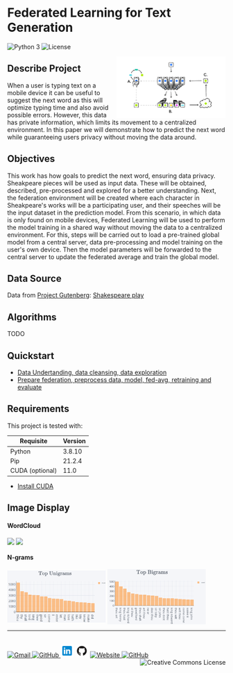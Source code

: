 # Federated Learning for Text Generation
![Python 3](https://img.shields.io/badge/Python-3-red.svg)
![License](https://img.shields.io/badge/Code%20License-MIT-red.svg)

<img src="references/flow_fl.png" align="right" height=auto width=50%/>

## Describe Project
When a user is typing text on a mobile device it can be useful to suggest the next word as this will optimize typing time and also avoid possible errors. However, this data has private information, which limits its movement to a centralized environment. In this paper we will demonstrate how to predict the next word while guaranteeing users privacy without moving the data around.

## Objectives
This work has how goals to predict the next word, ensuring data privacy. Sheakpeare pieces will be used as input data. These will be obtained, described, pre-processed and explored for a better understanding. Next, the federation environment will be created where each character in Sheakpeare's works will be a participating user, and their speeches will be the input dataset in the prediction model. From this scenario, in which data is only found on mobile devices, Federated Learning will be used to perform the model training in a shared way without moving the data to a centralized environment. For this, steps will be carried out to load a pre-trained global model from a central server, data pre-processing and model training on the user's own device. Then the model parameters will be forwarded to the central server to update the federated average and train the global model.

## Data Source
Data from [Project Gutenberg](https://www.gutenberg.org/): [Shakespeare play](http://www.gutenberg.org/files/100/old/1994-01-100.zip)

## Algorithms
TODO

## Quickstart
- [Data Undertanding, data cleansing, data exploration](https://github.com/brunocampos01/federated-Learning-for-text-generation/tree/master/notebooks)
- [Prepare federation, preprocess data, model, fed-avg, retraining and evaluate](https://github.com/brunocampos01/federated-Learning-for-text-generation/tree/master/notebooks)

## Requirements
This project is tested with:

| Requisite      | Version  |
|----------------|----------|
| Python         | 3.8.10   |
| Pip            | 21.2.4   |
| CUDA (optional)| 11.0     |

- [Install CUDA](https://www.tensorflow.org/install/gpu#install_cuda_with_apt)


## Image Display

#### WordCloud
<img src="reports/romeo_wordcloud.png" align="center" height=auto width=45%/>

<img src="reports/romeo_wordcloud.png" align="center" height=auto width=45%/>

#### N-grams
<img src="reports/top_unigram.png" align="center" height=auto width=45%/>
<img src="reports/top_bigram.png" align="center" height=auto width=45%/>

---


<p  align="left">
<br/>
<a href="mailto:brunocampos01@gmail.com" target="_blank"><img src="https://github.com/brunocampos01/devops/blob/master/images/email.png" alt="Gmail" width="30">
</a>
<a href="https://stackoverflow.com/users/8329698/bruno-campos" target="_blank"><img src="https://github.com/brunocampos01/devops/blob/master/images/stackoverflow.png" alt="GitHub" width="30">
</a>
<a href="https://www.linkedin.com/in/brunocampos01" target="_blank"><img src="https://github.com/brunocampos01/devops/blob/master/images/linkedin.png" alt="LinkedIn" width="30"></a>
<a href="https://github.com/brunocampos01" target="_blank"><img src="https://github.com/brunocampos01/devops/blob/master/images/github.png" alt="GitHub" width="30"></a>
<a href="https://brunocampos01.netlify.app/" target="_blank"><img src="https://github.com/brunocampos01/devops/blob/master/images/blog.png" alt="Website" width="30">
</a>
<a href="https://medium.com/@brunocampos01" target="_blank"><img src="https://github.com/brunocampos01/devops/blob/master/images/medium.png" alt="GitHub" width="30">
</a>
<a rel="license" href="http://creativecommons.org/licenses/by-sa/4.0/"><img alt="Creative Commons License" style="border-width:0" src="https://i.creativecommons.org/l/by-sa/4.0/88x31.png",  align="right" /></a><br/>
</p>
